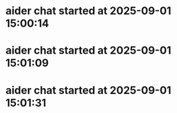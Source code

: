 
# aider chat started at 2025-09-01 15:00:14


# aider chat started at 2025-09-01 15:01:09


# aider chat started at 2025-09-01 15:01:31

